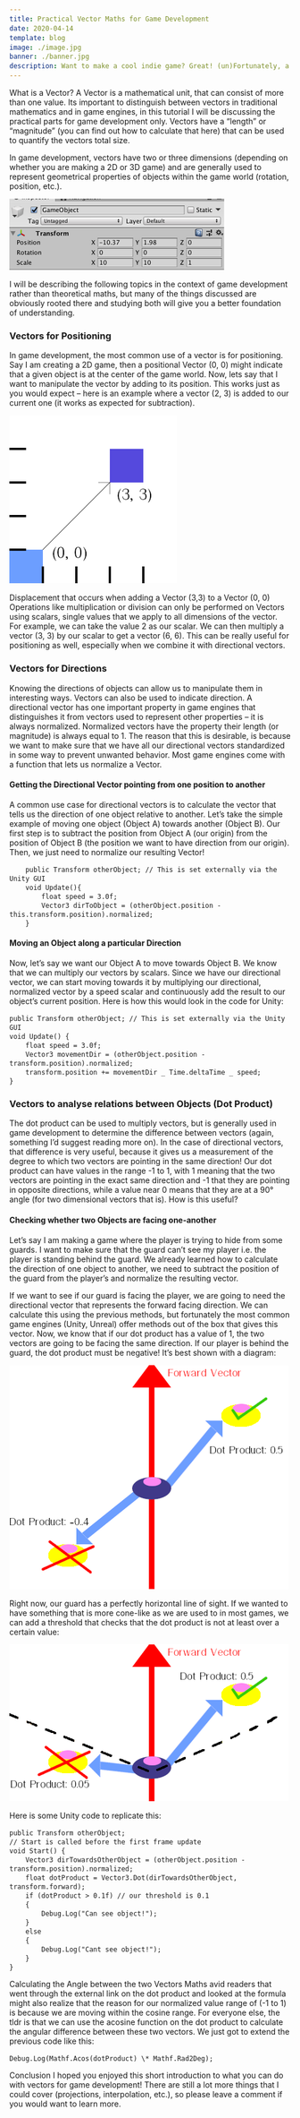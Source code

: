 ```yaml
---
title: Practical Vector Maths for Game Development
date: 2020-04-14
template: blog
image: ./image.jpg
banner: ./banner.jpg
description: Want to make a cool indie game? Great! (un)Fortunately, a lot of interesting game mechanics are going to require a bit of maths. In this tutorial, I’ll be showing you some of the most common operations that are used when working with vectors in game development.
---
```


What is a Vector?
A Vector is a mathematical unit, that can consist of more than one value. Its important to distinguish between vectors in traditional mathematics and in game engines, in this tutorial I will be discussing the practical parts for game development only. Vectors have a “length” or “magnitude” (you can find out how to calculate that here) that can be used to quantify the vectors total size.

In game development, vectors have two or three dimensions (depending on whether you are making a 2D or 3D game) and are generally used to represent geometrical properties of objects within the game world (rotation, position, etc.).

![The Unity Editor showing the transform information (rotation, scale, position) of a Game Object](./vectors-unity-gui.png)

I will be describing the following topics in the context of game development rather than theoretical maths, but many of the things discussed are obviously rooted there and studying both will give you a better foundation of understanding.

### Vectors for Positioning

In game development, the most common use of a vector is for positioning. Say I am creating a 2D game, then a positional Vector (0, 0) might indicate that a given object is at the center of the game world. Now, lets say that I want to manipulate the vector by adding to its position. This works just as you would expect – here is an example where a vector (2, 3) is added to our current one (it works as expected for subtraction).

![Diagram showing the way in which addition can be used to manipulate Vectors](./vector-addition-example.png)

Displacement that occurs when adding a Vector (3,3) to a Vector (0, 0)
Operations like multiplication or division can only be performed on Vectors using scalars, single values that we apply to all dimensions of the vector. For example, we can take the value 2 as our scalar. We can then multiply a vector (3, 3) by our scalar to get a vector (6, 6). This can be really useful for positioning as well, especially when we combine it with directional vectors.

### Vectors for Directions

Knowing the directions of objects can allow us to manipulate them in interesting ways. Vectors can also be used to indicate direction. A directional vector has one important property in game engines that distinguishes it from vectors used to represent other properties – it is always normalized. Normalized vectors have the property their length (or magnitude) is always equal to 1. The reason that this is desirable, is because we want to make sure that we have all our directional vectors standardized in some way to prevent unwanted behavior. Most game engines come with a function that lets us normalize a Vector.

#### Getting the Directional Vector pointing from one position to another

A common use case for directional vectors is to calculate the vector that tells us the direction of one object relative to another. Let’s take the simple example of moving one object (Object A) towards another (Object B). Our first step is to subtract the position from Object A (our origin) from the position of Object B (the position we want to have direction from our origin). Then, we just need to normalize our resulting Vector!

```
    public Transform otherObject; // This is set externally via the Unity GUI
    void Update(){
        float speed = 3.0f;
        Vector3 dirToObject = (otherObject.position - this.transform.position).normalized;
    }
```

#### Moving an Object along a particular Direction

Now, let’s say we want our Object A to move towards Object B. We know that we can multiply our vectors by scalars. Since we have our directional vector, we can start moving towards it by multiplying our directional, normalized vector by a speed scalar and continuously add the result to our object’s current position. Here is how this would look in the code for Unity:

```
public Transform otherObject; // This is set externally via the Unity GUI
void Update() {
    float speed = 3.0f;
    Vector3 movementDir = (otherObject.position - transform.position).normalized;
    transform.position += movementDir _ Time.deltaTime _ speed;
}
```

### Vectors to analyse relations between Objects (Dot Product)

The dot product can be used to multiply vectors, but is generally used in game development to determine the difference between vectors (again, something I’d suggest reading more on). In the case of directional vectors, that difference is very useful, because it gives us a measurement of the degree to which two vectors are pointing in the same direction! Our dot product can have values in the range -1 to 1, with 1 meaning that the two vectors are pointing in the exact same direction and -1 that they are pointing in opposite directions, while a value near 0 means that they are at a 90° angle (for two dimensional vectors that is). How is this useful?

#### Checking whether two Objects are facing one-another

Let’s say I am making a game where the player is trying to hide from some guards. I want to make sure that the guard can’t see my player i.e. the player is standing behind the guard. We already learned how to calculate the direction of one object to another, we need to subtract the position of the guard from the player’s and normalize the resulting vector.

If we want to see if our guard is facing the player, we are going to need the directional vector that represents the forward facing direction. We can calculate this using the previous methods, but fortunately the most common game engines (Unity, Unreal) offer methods out of the box that gives this vector. Now, we know that if our dot product has a value of 1, the two vectors are going to be facing the same direction. If our player is behind the guard, the dot product must be negative! It’s best shown with a diagram:

![Diagram showing a player that is in the line of site because the dot product is positive and one that is not (negative dot product)](./dot-product.png)

Right now, our guard has a perfectly horizontal line of sight. If we wanted to have something that is more cone-like as we are used to in most games, we can add a threshold that checks that the dot product is not at least over a certain value:

![Diagram showing how adding a minimum threshold can allow for a cone-like field of vision](./dot-product-with-threshold.png)

Here is some Unity code to replicate this:

```
public Transform otherObject;
// Start is called before the first frame update
void Start() {
    Vector3 dirTowardsOtherObject = (otherObject.position - transform.position).normalized;
    float dotProduct = Vector3.Dot(dirTowardsOtherObject, transform.forward);
    if (dotProduct > 0.1f) // our threshold is 0.1
    {
        Debug.Log("Can see object!");
    }
    else
    {
        Debug.Log("Cant see object!");
    }
}
```

Calculating the Angle between the two Vectors
Maths avid readers that went through the external link on the dot product and looked at the formula might also realize that the reason for our normalized value range of (-1 to 1) is because we are moving within the cosine range. For everyone else, the tldr is that we can use the acosine function on the dot product to calculate the angular difference between these two vectors. We just got to extend the previous code like this:

```
Debug.Log(Mathf.Acos(dotProduct) \* Mathf.Rad2Deg);
```

Conclusion
I hoped you enjoyed this short introduction to what you can do with vectors for game development! There are still a lot more things that I could cover (projections, interpolation, etc.), so please leave a comment if you would want to learn more.
